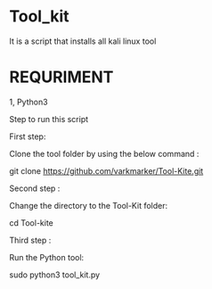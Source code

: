# Tool_kit
It is a script that installs all kali linux tool 

#  REQURIMENT

1, Python3

Step to run this script

 First step:

  Clone the tool folder by using the below command :

   git clone https://github.com/varkmarker/Tool-Kite.git

 Second step :

  Change the directory to the Tool-Kit folder:

   cd Tool-kite

 Third step :

  Run the Python tool:

   sudo python3 tool_kit.py
